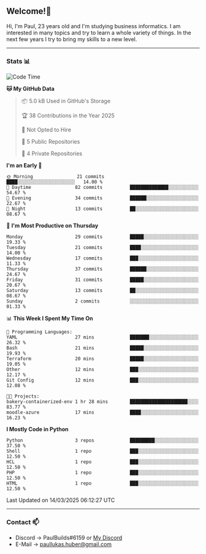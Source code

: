## Welcome!👋

Hi, I'm Paul, 23 years old and I'm studying business informatics. I am interested in many topics and try to learn a whole variety of things. In the next few years I try to bring my skills to a new level.

---
### Stats 📊

<!--START_SECTION:waka-->
![Code Time](http://img.shields.io/badge/Code%20Time-98%20hrs%201%20min-blue)

**🐱 My GitHub Data** 

> 📦 5.0 kB Used in GitHub's Storage 
 > 
> 🏆 38 Contributions in the Year 2025
 > 
> 🚫 Not Opted to Hire
 > 
> 📜 5 Public Repositories 
 > 
> 🔑 4 Private Repositories 
 > 
**I'm an Early 🐤** 

```text
🌞 Morning                21 commits          ████░░░░░░░░░░░░░░░░░░░░░   14.00 % 
🌆 Daytime                82 commits          ██████████████░░░░░░░░░░░   54.67 % 
🌃 Evening                34 commits          ██████░░░░░░░░░░░░░░░░░░░   22.67 % 
🌙 Night                  13 commits          ██░░░░░░░░░░░░░░░░░░░░░░░   08.67 % 
```
📅 **I'm Most Productive on Thursday** 

```text
Monday                   29 commits          █████░░░░░░░░░░░░░░░░░░░░   19.33 % 
Tuesday                  21 commits          ████░░░░░░░░░░░░░░░░░░░░░   14.00 % 
Wednesday                17 commits          ███░░░░░░░░░░░░░░░░░░░░░░   11.33 % 
Thursday                 37 commits          ██████░░░░░░░░░░░░░░░░░░░   24.67 % 
Friday                   31 commits          █████░░░░░░░░░░░░░░░░░░░░   20.67 % 
Saturday                 13 commits          ██░░░░░░░░░░░░░░░░░░░░░░░   08.67 % 
Sunday                   2 commits           ░░░░░░░░░░░░░░░░░░░░░░░░░   01.33 % 
```


📊 **This Week I Spent My Time On** 

```text
💬 Programming Languages: 
YAML                     27 mins             ███████░░░░░░░░░░░░░░░░░░   26.32 % 
Bash                     21 mins             █████░░░░░░░░░░░░░░░░░░░░   19.93 % 
Terraform                20 mins             █████░░░░░░░░░░░░░░░░░░░░   19.05 % 
Other                    12 mins             ███░░░░░░░░░░░░░░░░░░░░░░   12.17 % 
Git Config               12 mins             ███░░░░░░░░░░░░░░░░░░░░░░   12.08 % 

🐱‍💻 Projects: 
bakery-containerized-env 1 hr 28 mins        █████████████████████░░░░   83.77 % 
moodle-azure             17 mins             ████░░░░░░░░░░░░░░░░░░░░░   16.23 % 
```

**I Mostly Code in Python** 

```text
Python                   3 repos             █████████░░░░░░░░░░░░░░░░   37.50 % 
Shell                    1 repo              ███░░░░░░░░░░░░░░░░░░░░░░   12.50 % 
HCL                      1 repo              ███░░░░░░░░░░░░░░░░░░░░░░   12.50 % 
PHP                      1 repo              ███░░░░░░░░░░░░░░░░░░░░░░   12.50 % 
HTML                     1 repo              ███░░░░░░░░░░░░░░░░░░░░░░   12.50 % 
```




 Last Updated on 14/03/2025 06:12:27 UTC
<!--END_SECTION:waka-->

---
### Contact 📫

* Discord -> PaulBuilds#6159 or [My Discord](https://discord.gg/7kq6UnB)
* E-Mail -> paullukas.huber@gmail.com
